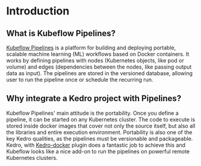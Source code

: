 # Introduction

## What is Kubeflow Pipelines?

[Kubeflow Pipelines](https://www.kubeflow.org/docs/pipelines/) is a platform for
building and deploying portable, scalable machine learning (ML) workflows based 
on Docker containers. It works by defining pipelines with nodes (Kubernetes objects, 
like pod or volume) and edges (dependencies between the nodes, like passing output 
data as input). The pipelines are stored in the versioned database, allowing user 
to run the pipeline once or schedule the recurring run.

## Why integrate a Kedro project with Pipelines?

Kubeflow Pipelines' main attitude is the portability. Once you define a pipeline,
it can be started on any Kubernetes cluster. The code to execute is stored inside 
docker images that cover not only the source itself, but also all the libraries and 
entire execution environment. Portability is also one of the key Kedro qualities, as 
the pipelines must be versionable and packageable. Kedro, with 
[Kedro-docker](https://github.com/quantumblacklabs/kedro-docker) plugin does a fantastic 
job to achieve this and Kubeflow looks like a nice add-on to run the pipelines 
on powerful remote Kubernetes clusters.
